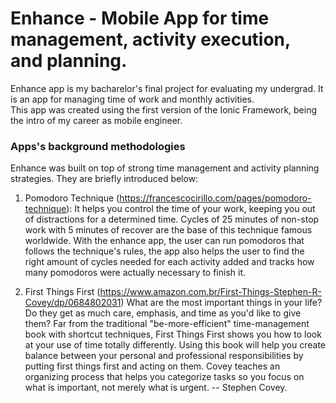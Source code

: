 # Enhance - Mobile App for time management, activity execution, and planning.

Enhance app is my bacharelor's final project for evaluating my undergrad. It is an app for managing time of work and monthly activities.  
This app was created using the first version of the Ionic Framework, being the intro of my career as mobile engineer.

### Apps's background methodologies
Enhance was built on top of strong time management and activity planning strategies. They are briefly introduced below:

1. Pomodoro Technique (https://francescocirillo.com/pages/pomodoro-technique):
It helps you control the time of your work, keeping you out of distractions for a determined time. Cycles of 25 minutes of non-stop work with 5 minutes of recover are the base of this technique famous worldwide. 
With the enhance app, the user can run pomodoros that follows the technique's rules, the app also helps the user to find the right amount of cycles needed for each activity added and tracks how many pomodoros were actually necessary to finish it.

2. First Things First (https://www.amazon.com.br/First-Things-Stephen-R-Covey/dp/0684802031)
What are the most important things in your life? Do they get as much care, emphasis, and time as you'd like to give them? Far from the traditional "be-more-efficient" time-management book with shortcut techniques, First Things First shows you how to look at your use of time totally differently. Using this book will help you create balance between your personal and professional responsibilities by putting first things first and acting on them. Covey teaches an organizing process that helps you categorize tasks so you focus on what is important, not merely what is urgent. -- Stephen Covey.


<!--<p float="left">
<img width="200px" src="./docs/splash.jpeg" />
<img width="200px" src="./docs/library.jpeg" />
<img width="200px" src="./docs/article.jpeg" />
</p>-->

